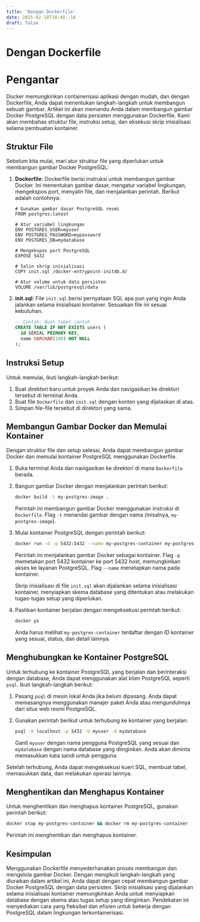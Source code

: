 ```yaml
---
title: 'Dengan Dockerfile'
date: 2025-02-18T18:40::10
draft: false
---
```


# Dengan Dockerfile

# Pengantar

Docker memungkinkan containerisasi aplikasi dengan mudah, dan dengan Dockerfile, Anda dapat menentukan langkah-langkah untuk membangun sebuah gambar. Artikel ini akan memandu Anda dalam membangun gambar Docker PostgreSQL dengan data persisten menggunakan Dockerfile. Kami akan membahas struktur file, instruksi setup, dan eksekusi skrip inisialisasi selama pembuatan kontainer.

## Struktur File

Sebelum kita mulai, mari atur struktur file yang diperlukan untuk membangun gambar Docker PostgreSQL:

1. **Dockerfile**: Dockerfile berisi instruksi untuk membangun gambar Docker. Ini menentukan gambar dasar, mengatur variabel lingkungan, mengekspos port, menyalin file, dan menjalankan perintah. Berikut adalah contohnya:

   ```docker
   # Gunakan gambar dasar PostgreSQL resmi
   FROM postgres:latest

   # Atur variabel lingkungan
   ENV POSTGRES_USER=myuser
   ENV POSTGRES_PASSWORD=mypassword
   ENV POSTGRES_DB=mydatabase

   # Mengekspos port PostgreSQL
   EXPOSE 5432

   # Salin skrip inisialisasi
   COPY init.sql /docker-entrypoint-initdb.d/

   # Atur volume untuk data persisten
   VOLUME /var/lib/postgresql/data
   ```

2. **init.sql**: File `init.sql` berisi pernyataan SQL apa pun yang ingin Anda jalankan selama inisialisasi kontainer. Sesuaikan file ini sesuai kebutuhan.

   ```sql
   -- Contoh: Buat tabel contoh
   CREATE TABLE IF NOT EXISTS users (
     id SERIAL PRIMARY KEY,
     name VARCHAR(100) NOT NULL
   );
   ```

## Instruksi Setup

Untuk memulai, ikuti langkah-langkah berikut:

1. Buat direktori baru untuk proyek Anda dan navigasikan ke direktori tersebut di terminal Anda.
2. Buat file `Dockerfile` dan `init.sql` dengan konten yang dijelaskan di atas.
3. Simpan file-file tersebut di direktori yang sama.

## Membangun Gambar Docker dan Memulai Kontainer

Dengan struktur file dan setup selesai, Anda dapat membangun gambar Docker dan memulai kontainer PostgreSQL menggunakan Dockerfile.

1. Buka terminal Anda dan navigasikan ke direktori di mana `Dockerfile` berada.
2. Bangun gambar Docker dengan menjalankan perintah berikut:

   ```bash
   docker build -t my-postgres-image .
   ```

   Perintah ini membangun gambar Docker menggunakan instruksi di `Dockerfile`. Flag `-t` menandai gambar dengan nama (misalnya, `my-postgres-image`).

3. Mulai kontainer PostgreSQL dengan perintah berikut:

   ```bash
   docker run -d -p 5432:5432 --name my-postgres-container my-postgres-image
   ```

   Perintah ini menjalankan gambar Docker sebagai kontainer. Flag `-p` memetakan port 5432 kontainer ke port 5432 host, memungkinkan akses ke layanan PostgreSQL. Flag `--name` menetapkan nama pada kontainer.

   Skrip inisialisasi di file `init.sql` akan dijalankan selama inisialisasi kontainer, menyiapkan skema database yang ditentukan atau melakukan tugas-tugas setup yang diperlukan.

4. Pastikan kontainer berjalan dengan mengeksekusi perintah berikut:

   ```bash
   docker ps
   ```

   Anda harus melihat `my-postgres-container` terdaftar dengan ID kontainer yang sesuai, status, dan detail lainnya.

## Menghubungkan ke Kontainer PostgreSQL

Untuk terhubung ke kontainer PostgreSQL yang berjalan dan berinteraksi dengan database, Anda dapat menggunakan alat klien PostgreSQL seperti `psql`. Ikuti langkah-langkah berikut:

1. Pasang `psql` di mesin lokal Anda jika belum dipasang. Anda dapat memasangnya menggunakan manajer paket Anda atau mengunduhnya dari situs web resmi PostgreSQL.
2. Gunakan perintah berikut untuk terhubung ke kontainer yang berjalan:

   ```bash
   psql -h localhost -p 5432 -U myuser -d mydatabase
   ```

   Ganti `myuser` dengan nama pengguna PostgreSQL yang sesuai dan `mydatabase` dengan nama database yang diinginkan. Anda akan diminta memasukkan kata sandi untuk pengguna.

Setelah terhubung, Anda dapat mengeksekusi kueri SQL, membuat tabel, memasukkan data, dan melakukan operasi lainnya.

## Menghentikan dan Menghapus Kontainer

Untuk menghentikan dan menghapus kontainer PostgreSQL, gunakan perintah berikut:

```bash
docker stop my-postgres-container && docker rm my-postgres-container
```

Perintah ini menghentikan dan menghapus kontainer.

## Kesimpulan

Menggunakan Dockerfile menyederhanakan proses membangun dan mengelola gambar Docker. Dengan mengikuti langkah-langkah yang diuraikan dalam artikel ini, Anda dapat dengan cepat membangun gambar Docker PostgreSQL dengan data persisten. Skrip inisialisasi yang dijalankan selama inisialisasi kontainer memungkinkan Anda untuk menyiapkan database dengan skema atau tugas setup yang diinginkan. Pendekatan ini menyediakan cara yang fleksibel dan efisien untuk bekerja dengan PostgreSQL dalam lingkungan terkontainerisasi.

